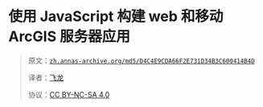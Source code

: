 # 使用 JavaScript 构建 web 和移动 ArcGIS 服务器应用

> 原文：[`zh.annas-archive.org/md5/D4C4E9CDA66F2E731D34B3C600414B4D`](https://zh.annas-archive.org/md5/D4C4E9CDA66F2E731D34B3C600414B4D)
> 
> 译者：[飞龙](https://github.com/wizardforcel)
> 
> 协议：[CC BY-NC-SA 4.0](http://creativecommons.org/licenses/by-nc-sa/4.0/)
